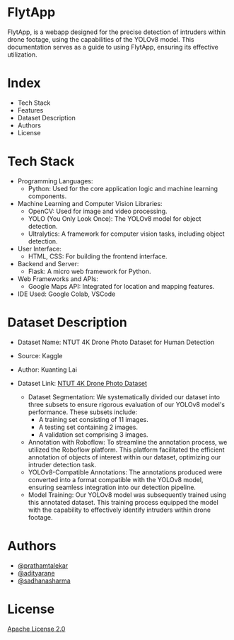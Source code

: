 # FlytApp
FlytApp, is a webapp  designed for the precise detection of intruders within drone footage, using the capabilities of the YOLOv8 model. This documentation serves as a guide to using FlytApp, ensuring its effective utilization.

# Index
* Tech Stack
* Features
* Dataset Description
* Authors
* License

# Tech Stack 
* Programming Languages:
    * Python: Used for the core application logic and machine learning components.
* Machine Learning and Computer Vision Libraries:
    * OpenCV: Used for image and video processing.
    * YOLO (You Only Look Once): The YOLOv8 model for object detection.
    * Ultralytics: A framework for computer vision tasks, including object detection.
* User Interface:
    * HTML, CSS: For building the frontend interface.
* Backend and Server:
    * Flask: A micro web framework for Python.
* Web Frameworks and APIs:
    * Google Maps API: Integrated for location and mapping features.
* IDE Used: Google Colab, VSCode
  
# Dataset Description
* Dataset Name: NTUT 4K Drone Photo Dataset for Human Detection
* Source: Kaggle
* Author: Kuanting Lai
* Dataset Link: [NTUT 4K Drone Photo Dataset](https://www.kaggle.com/datasets/kuantinglai/ntut-4k-drone-photo-dataset-for-human-detection/data)

  * Dataset Segmentation: We systematically divided our dataset into three subsets to ensure rigorous evaluation of our YOLOv8 model's performance. These 
    subsets include:
    - A training set consisting of 11 images.
    - A testing set containing 2 images.
    - A validation set comprising 3 images.
  * Annotation with Roboflow: To streamline the annotation process, we utilized the Roboflow platform. This platform facilitated the efficient annotation of 
    objects of interest within our dataset, optimizing our intruder detection task.
  * YOLOv8-Compatible Annotations: The annotations produced were converted into a format compatible with the YOLOv8 model, ensuring seamless integration 
    into our detection pipeline.
  * Model Training: Our YOLOv8 model was subsequently trained using this annotated dataset. This training process equipped the model with the capability to 
    effectively identify intruders within drone footage.

# Authors
* [@prathamtalekar](https://www.linkedin.com/in/air72/)
* [@adityarane](https://www.linkedin.com/in/aditya-rane-802098140/)
* [@sadhanasharma](https://www.linkedin.com/in/sadhana-sharma-/)

# License
[Apache License 2.0]()


